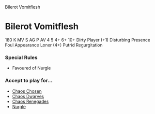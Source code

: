 ﻿
Bilerot Vomitflesh

# Bilerot Vomitflesh

180 K
MV
S
AG
P
AV
4
5
4+
6+
10+
Dirty Player (+1)
Disturbing Presence
Foul Appearance
Loner (4+)
Putrid Regurgitation
### Special Rules
* Favoured of Nurgle
### Accept to play for...
* [Chaos Chosen](../teams/Chaos_Chosen.md)
* [Chaos Dwarves](../teams/Chaos_Dwarves.md)
* [Chaos Renegades](../teams/Chaos_Renegades.md)
* [Nurgle](../teams/Nurgle.md)